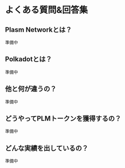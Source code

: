 # よくある質問&回答集

## Plasm Networkとは？

準備中

## Polkadotとは？

準備中

## 他と何が違うの？

準備中

## どうやってPLMトークンを獲得するの？

準備中

## どんな実績を出しているの？

準備中

